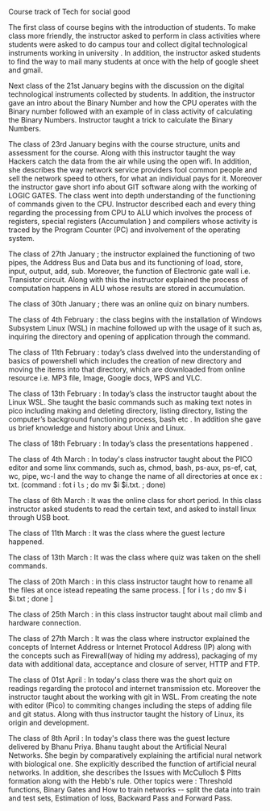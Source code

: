 Course track of Tech for social good 


The first class of course begins with the introduction of students. To make class more friendly, the instructor asked to perform in class activities where students were asked to do campus tour and collect digital technological instruments working in university . In addition, the instructor asked students to find the way to mail many students at once with the help of google sheet and gmail. 

Next class of the 21st January begins with the discussion on the digital technological instruments collected by students. In addition, the instructor gave an intro about the Binary Number and how the CPU operates with the Binary number followed with an example of in class activity of calculating the Binary Numbers. Instructor taught a trick to calculate the Binary Numbers. 

The class of 23rd January begins with the course structure, units and assessment for the course. Along with this instructor taught the way Hackers catch the data from the air while using the open wifi. In addition, she describes the way network service providers fool common people and sell the network speed to others, for what an individual pays for it. Moreover the instructor gave short info about GIT software along with the working of LOGIC GATES. The class went into depth understanding of the functioning of commands given to the CPU. Instructor described each and every thing regarding the processing from CPU to ALU which involves the process of registers, special registers (Accumulation ) and compilers whose activity is traced by the Program Counter (PC) and involvement of the operating system. 

The class of 27th January ; the instructor explained the functioning of two pipes, the Address Bus and Data bus and its functioning of load, store, input, output, add, sub. Moreover, the function of Electronic gate wall i.e. Transistor circuit. Along with this the instructor explained the process of computation happens in ALU whose results are stored in accumulation. 

The class of 30th January ; there was an online quiz on binary numbers. 

The class of  4th February : the class begins with the installation of Windows Subsystem Linux (WSL) in machine followed up with the usage of it such as, inquiring the directory and opening of application through the command. 

The class of 11th February : today’s class dwelved into the understanding of basics of powershell which includes the creation of new directory and moving the items into that directory, which are downloaded from online resource i.e. MP3 file, Image, Google docs, WPS and VLC. 


The class of 13th February : In today’s class the instructor taught about the Linux WSL. She taught the basic commands such as making text notes in pico including making and deleting directory, listing directory, listing the computer’s background functioning process, bash etc . In addition she gave us brief knowledge and history about Unix and Linux. 

The class of 18th February : In today’s class the presentations happened . 

The class of 4th March : In today's class instructor taught about the PICO editor and some linx commands, such as, chmod, bash, ps-aux, ps-ef, cat, wc, pipe, wc-l and the way to change the name of all directories at once ex : txt. (command : fot i `ls` ; do mv $i $i.txt. ; done) 

The class of 6th March : It was the online class for short period. In this class instructor asked students to read the certain text, and asked to install linux through USB boot. 

The class of 11th March : It was the class where the guest lecture happened. 

The class of 13th March : It was the class where quiz was taken on the shell commands. 

The class of 20th March : in this class instructor taught how to rename all the files at once istead repeating the same process. [ for i `ls` ; do mv $ i $i.txt ; done ] 

The class of 25th March : in this class instructor taught about mail climb and hardware connection. 

The class of 27th March : It was the class where instructor explained the concepts of Internet Address or Internet Protocol Address (IP) along with the concepts such as Firewall(way of hiding my address), packaging of my data with additional data, acceptance and closure of server, HTTP and FTP. 

The class of 01st April : In today's class there was the short quiz on readings regarding the protocol and internet transmission etc. Moreover the instructor taught about the working with git in WSL. From creating the note with editor (Pico) to commiting changes including the steps of adding file and git status. Along with thus instructor taught the history of Linux, its origin and development. 


The class of 8th April : In today's class there was the guest lecture delivered by Bhanu Priya. Bhanu taught about the Artificial Neural Networks. She begin by comparatively explaining the artificial nural network with biological one. She explicitly described the function of artificial neural networks. In addition, she describes the Issues with McCulloch $ Pitts formation along with the Hebb's rule. Other topics were : Threshold functions, Binary Gates and How to train networks -- split the data into train and test sets, Estimation of loss, Backward Pass and Forward Pass. 
